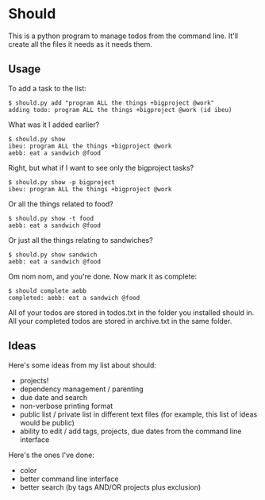 Should
======

This is a python program to manage todos from the command line. It'll
create all the files it needs as it needs them.


Usage
-----

To add a task to the list:

    $ should.py add "program ALL the things +bigproject @work"
    adding todo: program ALL the things +bigproject @work (id ibeu)

What was it I added earlier?

    $ should.py show
    ibeu: program ALL the things +bigproject @work
    aebb: eat a sandwich @food

Right, but what if I want to see only the bigproject tasks?

    $ should.py show -p bigproject
    ibeu: program ALL the things +bigproject @work

Or all the things related to food?

    $ should.py show -t food
    aebb: eat a sandwich @food

Or just all the things relating to sandwiches?

    $ should.py show sandwich
    aebb: eat a sandwich @food

Om nom nom, and you're done. Now mark it as complete:

    $ should complete aebb
    completed: aebb: eat a sandwich @food

All of your todos are stored in todos.txt in the folder you installed
should in. All your completed todos are stored in archive.txt in the
same folder.


Ideas
-----

Here's some ideas from my list about should:

 - projects!
 - dependency management / parenting
 - due date and search
 - non-verbose printing format
 - public list / private list in different text files (for example, this
   list of ideas would be public)
 - ability to edit / add tags, projects, due dates from the command line
   interface

Here's the ones I've done:

 - color
 - better command line interface
 - better search (by tags AND/OR projects plus exclusion)
